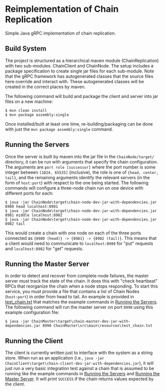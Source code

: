# Reimplementation of Chain Replication

Simple Java gRPC implementation of chain replication.

## Build System

The project is structured as a hierarchical maven module (ChainReplication) with two sub-modules: ChainClient and ChainNode. The setup includes a package specification to create single jar files for each sub-module. Note that the gRPC framework has autogenerated classes that the source files here override and interact with. These autogenerated classes will be created in the correct places by maven.

The following command will build and package the client and server into jar files on a new machine:

```shell
$ mvn clean install
$ mvn package assembly:single
```

Once installed/built at least one time, re-building/packaging can be done with just the `mvn package assembly:single` command.

## Running the Servers

Once the server is built by maven into the jar file in the `ChainNode/target/` directory, it can be run with arguments that specify the chain configuration. The arguments are `port role [successor]` where the port number is some integer between `[1024, 65535]` (inclusive), the role is one of `{head, center, tail}`, and the remaining arguments identify the relevant servers (in the form of `host:port`) with respect to the one being started. The following commands will configure a three-node chain run on one device with different ports for each:

```shell
$ java -jar ChainNode\target\chain-node-dev-jar-with-dependencies.jar 8980 head localhost:8981
$ java -jar ChainNode\target\chain-node-dev-jar-with-dependencies.jar 8981 middle localhost:8982
$ java -jar ChainNode\target\chain-node-dev-jar-with-dependencies.jar 8982 tail
```

This would create a chain with one node on each of the three ports connected as `{8980 (head)} -> {8981} -> {8982 (tail)}`. This means that a client would need to communicate to `localhost:8980` for "put" requests and `localhost:8982` for "get" requests.
 
 
## Running the Master Server

In order to detect and recover from complete-node failures, the master server must track the state of the chain. It does this with "check heartbeat" RPCs that reorganize the chain when a node stops responding. To start this service, you must provide a file that contains a list of Chain Nodes (`host:port`) in order from head to tail. An example is provided in [test_chain.txt](ChainMaster/src/main/resources/test_chain.txt) that matches the example commands in [Running the Servers](#running-the-servers). The following command will run the master server on port `8990` using this example configuration file:

```shell
$ java -jar ChainMaster\target\chain-master-dev-jar-with-dependencies.jar 8990 ChainMaster\src\main\resources\test_chain.txt
```

## Running the Client

The client is currently written just to interface with the system as a string store. When run as an application (i.e., `java -jar ChainClient\target\chain-client-dev-jar-with-dependencies.jar`), it will just run a very basic integration test against a chain that is assumed to be running like the example commands in [Running the Servers](#running-the-servers) and [Running the Master Server](#running-the-master-server). It will print `SUCCESS` if the chain returns values expected by the client.
